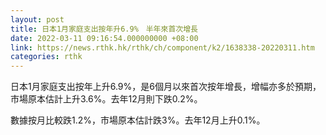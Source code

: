 ```yaml
---
layout: post
title: 日本1月家庭支出按年升6.9%　半年來首次增長
date: 2022-03-11 09:16:54.000000000 +08:00
link: https://news.rthk.hk/rthk/ch/component/k2/1638338-20220311.htm
categories: rthk
---
```


日本1月家庭支出按年上升6.9%，是6個月以來首次按年增長，增幅亦多於預期，市場原本估計上升3.6%。去年12月則下跌0.2%。

數據按月比較跌1.2%，市場原本估計跌3%。去年12月上升0.1%。
